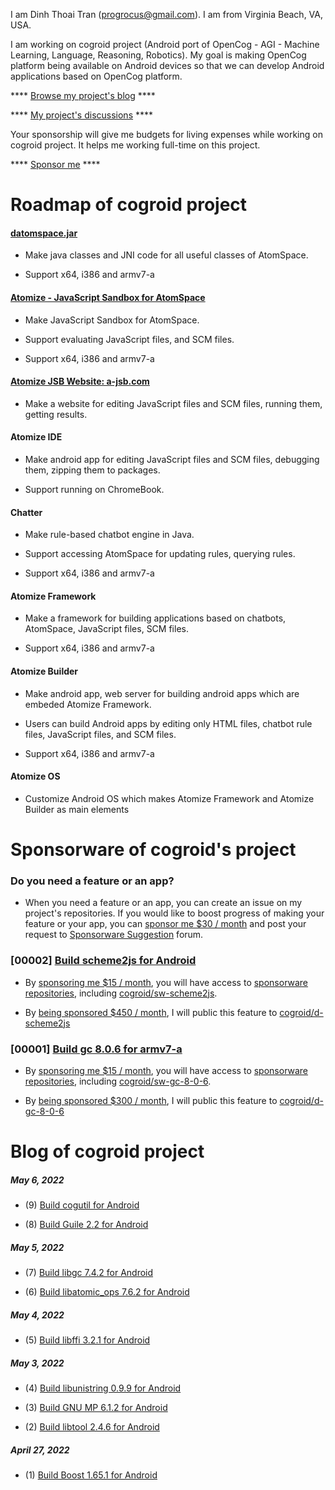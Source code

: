 
I am Dinh Thoai Tran (progrocus@gmail.com). I am from Virginia Beach, VA, USA.

I am working on cogroid project (Android port of OpenCog - AGI - Machine Learning, Language, Reasoning, Robotics). My goal is making OpenCog platform being available on Android devices so that we can develop Android applications based on OpenCog platform.

**** [Browse my project's blog](https://cogroid.com/blog/) ****

**** [My project's discussions](https://cogroid.com/discuss/) ****

Your sponsorship will give me budgets for living expenses while working on cogroid project. It helps me working full-time on this project.

**** [Sponsor me](https://cogroid.com/sponsor/) ****

# Roadmap of cogroid project

#### [datomspace.jar](https://github.com/cogroid/d-atomspace/tree/main/opencog/java)

* Make java classes and JNI code for all useful classes of AtomSpace.

* Support x64, i386 and armv7-a

#### [Atomize - JavaScript Sandbox for AtomSpace](https://github.com/cogroid/d-atomize-bin)

* Make JavaScript Sandbox for AtomSpace.

* Support evaluating JavaScript files, and SCM files.

* Support x64, i386 and armv7-a

#### [Atomize JSB Website: a-jsb.com](http://a-jsb.com)

* Make a website for editing JavaScript files and SCM files, running them, getting results.

#### Atomize IDE

* Make android app for editing JavaScript files and SCM files, debugging them, zipping them to packages.

* Support running on ChromeBook.

#### Chatter

* Make rule-based chatbot engine in Java.

* Support accessing AtomSpace for updating rules, querying rules.

* Support x64, i386 and armv7-a

#### Atomize Framework

* Make a framework for building applications based on chatbots, AtomSpace, JavaScript files, SCM files.

* Support x64, i386 and armv7-a

#### Atomize Builder

* Make android app, web server for building android apps which are embeded Atomize Framework.

* Users can build Android apps by editing only HTML files, chatbot rule files, JavaScript files, and SCM files.

* Support x64, i386 and armv7-a

#### Atomize OS

* Customize Android OS which makes Atomize Framework and Atomize Builder as main elements

# Sponsorware of cogroid's project

### Do you need a feature or an app?

* When you need a feature or an app, you can create an issue on my project's repositories. If you would like to boost progress of making your feature or your app, you can [sponsor me $30 / month](https://github.com/sponsors/cogroid) and post your request to [Sponsorware Suggestion](https://github.com/cogroid/cogroid/discussions/categories/sponsorware-suggestion) forum.

### [00002] [Build scheme2js for Android](https://github.com/cogroid/sponsorware/tree/main/00002)

* By [sponsoring me $15 / month](https://github.com/sponsors/cogroid), you will have access to [sponsorware repositories](https://github.com/cogroid/l-sponsorware), including [cogroid/sw-scheme2js](https://github.com/cogroid/sw-scheme2js).

* By [being sponsored $450 / month](https://github.com/sponsors/cogroid), I will public this feature to [cogroid/d-scheme2js](https://github.com/cogroid/d-scheme2js)

### [00001] [Build gc 8.0.6 for armv7-a](https://github.com/cogroid/sponsorware/tree/main/00001)

* By [sponsoring me $15 / month](https://github.com/sponsors/cogroid), you will have access to [sponsorware repositories](https://github.com/cogroid/l-sponsorware), including [cogroid/sw-gc-8-0-6](https://github.com/cogroid/sw-gc-8-0-6).

* By [being sponsored $300 / month](https://github.com/sponsors/cogroid), I will public this feature to [cogroid/d-gc-8-0-6](https://github.com/cogroid/d-gc-8-0-6)

# Blog of cogroid project

##### May 6, 2022

* (9) [Build cogutil for Android](https://cogroid.com/blog/2022/05/06/build-cogutil-for-android)

* (8) [Build Guile 2.2 for Android](https://cogroid.com/blog/2022/05/06/build-guile-2.2-for-android)

##### May 5, 2022

* (7) [Build libgc 7.4.2 for Android](https://cogroid.com/blog/2022/05/05/build-libgc-7.4.2-for-android)

* (6) [Build libatomic_ops 7.6.2 for Android](https://cogroid.com/blog/2022/05/05/build-libatomic_ops-7.6.2-for-android)

##### May 4, 2022

* (5) [Build libffi 3.2.1 for Android](https://cogroid.com/blog/2022/05/04/build-libffi-3.2.1-for-android)

##### May 3, 2022

* (4) [Build libunistring 0.9.9 for Android](https://cogroid.com/blog/2022/05/03/build-libunistring-0.9.9-for-android)

* (3) [Build GNU MP 6.1.2 for Android](https://cogroid.com/blog/2022/05/03/build-libgmp-6.1.2-for-android)

* (2) [Build libtool 2.4.6 for Android](https://cogroid.com/blog/2022/05/03/build-libtool-2.4.6-for-android)

##### April 27, 2022

* (1) [Build Boost 1.65.1 for Android](https://cogroid.com/blog/2022/04/27/build-boost-1.65.1-for-android)
